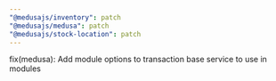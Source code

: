 ```yaml
---
"@medusajs/inventory": patch
"@medusajs/medusa": patch
"@medusajs/stock-location": patch
---
```


fix(medusa): Add module options to transaction base service to use in modules
